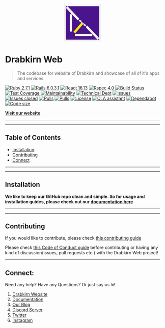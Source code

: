 <div align="center">
  <img src="https://github.com/drabkirn/rails_base/raw/master/drabkirn-logo-120x120.png"/>
</div>

# Drabkirn Web

> The codebase for website of Drabkirn and showcase of all of it's apps and services.

<!-- Add languages, CI/CD, main frameworks used from shields.io. Example -->
[![Ruby 2.7.1](https://img.shields.io/badge/Ruby-v2.7.1-green.svg)](https://www.ruby-lang.org/en/)
[![Rails 6.0.3.1](https://img.shields.io/badge/Rails-v6.0.3.1-brightgreen.svg)](https://rubyonrails.org/)
[![React 16.13](https://img.shields.io/badge/React-v16.13-blue.svg)](https://reactjs.org/docs)
[![Rspec 4.0](https://img.shields.io/badge/RSpec-v4.0-red.svg)](http://rspec.info/)
[![Build Status](https://travis-ci.org/drabkirn/web.svg?branch=master)](https://travis-ci.org/drabkirn/web)
[![Test Coverage](https://api.codeclimate.com/v1/badges/788fb13d244e41462da4/test_coverage)](https://codeclimate.com/github/drabkirn/web/test_coverage)
[![Maintainability](https://api.codeclimate.com/v1/badges/788fb13d244e41462da4/maintainability)](https://codeclimate.com/github/drabkirn/web/maintainability)
[![Technical Dept](https://img.shields.io/codeclimate/tech-debt/drabkirn/web)](https://codeclimate.com/github/drabkirn/web/trends/technical_debt)
[![Issues](https://img.shields.io/github/issues/drabkirn/rails_base.svg)](https://github.com/drabkirn/rails_base/issues)
[![Issues closed](https://img.shields.io/github/issues-closed/drabkirn/rails_base.svg)](https://github.com/drabkirn/rails_base/issues)
[![Pulls](https://img.shields.io/github/issues-pr/drabkirn/rails_base.svg)](https://github.com/drabkirn/rails_base/pulls)
[![Pulls](https://img.shields.io/github/issues-pr-closed/drabkirn/rails_base.svg)](https://github.com/drabkirn/rails_base/pulls)
[![License](https://img.shields.io/github/license/drabkirn/rails_base.svg)](https://choosealicense.com/licenses/agpl-3.0/)
[![CLA assistant](https://cla-assistant.io/readme/badge/drabkirn/web)](https://cla-assistant.io/drabkirn/web)
[![Dependabot](https://badgen.net/dependabot/drabkirn/web?icon=dependabot)]()
[![Code size](https://img.shields.io/github/languages/code-size/drabkirn/web)]()

**[Visit our website](https://go.cdadityang.xyz/drab)**

-----
-----

## Table of Contents
- [Installation](#installation)
- [Contributing](#contributing)
- [Connect](#connect)

-----
-----

## Installation
**We like to keep our GitHub repo clean and simple. So for usage and installation guides, please check out our [documentation here](https://go.cdadityang.xyz/WdocsB)**

-----
-----

## Contributing
<!-- TODO: Change your repo's links for respective guides -->
If you would like to contribute, please check [this contributing guide](https://github.com/drabkirn/web/blob/master/CONTRIBUTING.md)

Please check [this Code of Conduct guide](https://github.com/drabkirn/web/blob/master/CODE_OF_CONDUCT.md) before contributing or having any kind of discussion(issues, pull requests etc.) with the Drabkirn Web project!

-----

## Connect:
Need any help? Have any Questions? Or just say us hi!

1. [Drabkirn Website](https://go.cdadityang.xyz/drab)
2. [Documentation](https://go.cdadityang.xyz/docs)
3. [Our Blog](https://go.cdadityang.xyz/blog)
4. [Discord Server](https://go.cdadityang.xyz/discord)
5. [Twitter](https://go.cdadityang.xyz/DtwtK)
6. [Instagram](https://go.cdadityang.xyz/DinsK)